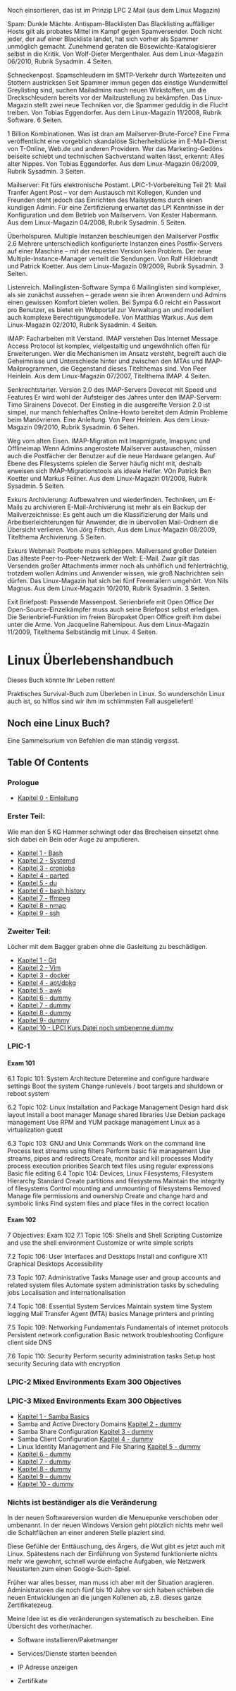 Noch einsortieren, das ist im Prinzip LPC 2 Mail (aus dem Linux Magazin)

Spam:
Dunkle Mächte. Antispam-Blacklisten
Das Blacklisting auffälliger Hosts gilt als probates Mittel im Kampf gegen Spamversender. Doch nicht jeder, der auf einer Blackliste landet, hat sich vorher als Spammer unmöglich gemacht. Zunehmend geraten die Bösewichte-Katalogisierer selbst in die Kritik. Von Wolf-Dieter Mergenthaler. Aus dem Linux-Magazin 06/2010, Rubrik Sysadmin. 4 Seiten.

Schneckenpost. Spamschleudern im SMTP-Verkehr durch Wartezeiten und Stottern austricksen
Seit Spammer immun gegen das einstige Wundermittel Greylisting sind, suchen Mailadmins nach neuen Wirkstoffen, um die Dreckschleudern bereits vor der Mailzustellung zu bekämpfen. Das Linux-Magazin stellt zwei neue Techniken vor, die Spammer geduldig in die Flucht treiben. Von Tobias Eggendorfer. Aus dem Linux-Magazin 11/2008, Rubrik Software. 6 Seiten.

1 Billion Kombinationen. Was ist dran am Mailserver-Brute-Force?
Eine Firma veröffentlicht eine vorgeblich skandalöse Sicherheitslücke im E-Mail-Dienst von T-Online, Web.de und anderen Providern. Wer das Marketing-Gedöns beiseite schiebt und technischen Sachverstand walten lässt, erkennt: Alles alter Nippes. Von Tobias Eggendorfer. Aus dem Linux-Magazin 06/2009, Rubrik Sysadmin. 3 Seiten.

Mailserver:
Fit fürs elektronische Postamt. LPIC-1-Vorbereitung Teil 21: Mail Tranfer Agent
Post – vor dem Austausch mit Kollegen, Kunden und Freunden steht jedoch das Einrichten des Mailsystems durch einen kundigen Admin. Für eine Zertifizierung erwartet das LPI Kenntnisse in der Konfiguration und dem Betrieb von Mailservern. Von Kester Habermann. Aus dem Linux-Magazin 04/2008, Rubrik Sysadmin. 5 Seiten.

Überholspuren. Multiple Instanzen beschleunigen den Mailserver Postfix 2.6
Mehrere unterschiedlich konfigurierte Instanzen eines Postfix-Servers auf einer Maschine – mit der neuesten Version kein Problem. Der neue Multiple-Instance-Manager verteilt die Sendungen. Von Ralf Hildebrandt und Patrick Koetter. Aus dem Linux-Magazin 09/2009, Rubrik Sysadmin. 3 Seiten.

Listenreich. Mailinglisten-Software Sympa 6
Mailinglisten sind komplexer, als sie zunächst aussehen – gerade wenn sie ihren Anwendern und Admins einen gewissen Komfort bieten wollen. Bei Sympa 6.0 reicht ein Passwort pro Benutzer, es bietet ein Webportal zur Verwaltung an und modelliert auch komplexe Berechtigungsmodelle. Von Matthias Warkus. Aus dem Linux-Magazin 02/2010, Rubrik Sysadmin. 4 Seiten.

IMAP:
Facharbeiten mit Verstand. IMAP verstehen
Das Internet Message Access Protocol ist komplex, vielgestaltig und ungewöhnlich offen für Erweiterungen. Wer die Mechanismen im Ansatz versteht, begreift auch die Geheimnisse und Unterschiede hinter und zwischen den MTAs und IMAP-Mailprogrammen, die Gegenstand dieses Titelthemas sind. Von Peer Heinlein. Aus dem Linux-Magazin 07/2007, Titelthema IMAP. 4 Seiten.

Senkrechtstarter. Version 2.0 des IMAP-Servers Dovecot mit Speed und Features
Er wird wohl der Aufsteiger des Jahres unter den IMAP-Servern: Timo Sirainens Dovecot. Der Einstieg in die ausgereifte Version 2.0 ist simpel, nur manch fehlerhaftes Online-Howto bereitet dem Admin Probleme beim Manövrieren. Eine Anleitung. Von Peer Heinlein. Aus dem Linux-Magazin 09/2010, Rubrik Sysadmin. 6 Seiten.

Weg vom alten Eisen. IMAP-Migration mit Imapmigrate, Imapsync und Offlineimap
Wenn Admins angerostete Mailserver austauschen, müssen auch die Postfächer der Benutzer auf die neue Hardware gelangen. Auf Ebene des Filesystems spielen die Server häufig nicht mit, deshalb erweisen sich IMAP-Migrationstools als ideale Helfer. VOn Patrick Ben Koetter und Markus Feilner. Aus dem Linux-Magazin 01/2008, Rubrik Sysadmin. 5 Seiten.

Exkurs Archivierung:
Aufbewahren und wiederfinden. Techniken, um E-Mails zu archivieren
E-Mail-Archivierung ist mehr als ein Backup der Mailverzeichnisse: Es geht auch um die Klassifizierung der Mails und Arbeitserleichterungen für Anwender, die in übervollen Mail-Ordnern die Übersicht verlieren. Von Jörg Fritsch. Aus dem Linux-Magazin 08/2009, Titelthema Archivierung. 5 Seiten.

Exkurs Webmail:
Postbote muss schleppen. Mailversand großer Dateien
Das älteste Peer-to-Peer-Netzwerk der Welt: E-Mail. Zwar gilt das Versenden großer Attachments immer noch als unhöflich und fehlerträchtig, trotzdem wollen Admins und Anwender wissen, wie groß Nachrichten sein dürfen. Das Linux-Magazin hat sich bei fünf Freemailern umgehört. Von Nils Magnus. Aus dem Linux-Magazin 10/2010, Rubrik Sysadmin. 3 Seiten.

Exit Briefpost:
Passende Massenpost. Serienbriefe mit Open Office
Der Open-Source-Einzelkämpfer muss auch seine Briefpost selbst erledigen. Die Serienbrief-Funktion im freien Büropaket Open Office greift ihm dabei unter die Arme. Von Jacqueline Rahemipour. Aus dem Linux-Magazin 11/2009, Titelthema Selbständig mit Linux. 4 Seiten.




# Linux Überlebenshandbuch 

Dieses Buch könnte Ihr Leben retten!

Praktisches Survival-Buch zum Überleben in Linux. So wunderschön Linux auch ist, so hilflos sind wir ihm im schlimmsten Fall ausgeliefert!

## Noch eine Linux Buch?

Eine Sammelsurium von Befehlen die man ständig vergisst. 

## Table Of Contents

### Prologue

- [Kapitel 0 - Einleitung](./kapitel00_einleitung.md)

### Erster Teil: 

Wie man den 5 KG Hammer schwingt oder das Brecheisen einsetzt ohne sich dabei ein Bein oder Auge zu amputieren.

- [Kapitel 1 - Bash](./teil01/teil01_kapitel01_bash.md)
- [Kapitel 2 - Systemd](./teil01/teil01_kapitel02_systemd.md)
- [Kapitel 3 - cronjobs](./teil01/teil01_kapitel03_cronjobs.md)
- [Kapitel 4 - parted](./teil01/teil01_kapitel04_parted.md)
- [Kapitel 5 - du](./teil01/teil01_kapitel05_du.md)
- [Kapitel 6 - bash history](./teil01/teil01_kapitel06_bash_history.md)
- [Kapitel 7 - ffmpeg](./teil01/teil01_kapitel07_ffmpeg.md)
- [Kapitel 8 - nmap](./teil01/teil01_kapitel08_nmap.md)
- [Kapitel 9 - ssh](./teil01/teil01_kapitel09_ssh.md)

### Zweiter Teil: 

Löcher mit dem Bagger graben ohne die Gasleitung zu beschädigen.

- [Kapitel 1 - Git](./teil02/teil02_kapitel01_git.md)
- [Kapitel 2 - Vim](./teil02/teil02_kapitel02_vim.md)
- [Kapitel 3 - docker](./teil02/teil02_kapitel03_docker.md)
- [Kapitel 4 - apt/dpkg](./teil02/teil02_kapitel04_apt.md)
- [Kapitel 5 - awk](./teil02/teil02_kapitel05_dummy.md)
- [Kapitel 6 - dummy](./teil02/teil02_kapitel06_dummy.md)
- [Kapitel 7 - dummy](./teil02/teil02_kapitel07_dummy.md)
- [Kapitel 8 - dummy](./teil02/teil02_kapitel08_dummy.md)
- [Kapitel 9- dummy](./teil02/teil02_kapitel09_dummy.md)
- [Kapitel 10 - LPCI Kurs Datei noch umbenenne dummy](./teil02_kapitel10_dummy.md)


### LPIC-1 

#### Exam 101

6.1 Topic 101: System Architecture
Determine and configure hardware settings
Boot the system
Change runlevels / boot targets and shutdown or reboot system

6.2 Topic 102: Linux Installation and Package Management
Design hard disk layout
Install a boot manager
Manage shared libraries
Use Debian package management
Use RPM and YUM package management
Linux as a virtualization guest

6.3 Topic 103: GNU and Unix Commands
Work on the command line
Process text streams using filters
Perform basic file management
Use streams, pipes and redirects
Create, monitor and kill processes
Modify process execution priorities
Search text files using regular expressions
Basic file editing
6.4 Topic 104: Devices, Linux Filesystems, Filesystem Hierarchy Standard
Create partitions and filesystems
Maintain the integrity of filesystems
Control mounting and unmounting of filesystems
Removed
Manage file permissions and ownership
Create and change hard and symbolic links
Find system files and place files in the correct location


#### Exam 102

7 Objectives: Exam 102
7.1 Topic 105: Shells and Shell Scripting
Customize and use the shell environment
Customize or write simple scripts

7.2 Topic 106: User Interfaces and Desktops
Install and configure X11
Graphical Desktops
Accessibility

7.3 Topic 107: Administrative Tasks
Manage user and group accounts and related system files
Automate system administration tasks by scheduling jobs
Localisation and internationalisation

7.4 Topic 108: Essential System Services
Maintain system time
System logging
Mail Transfer Agent (MTA) basics
Manage printers and printing

7.5 Topic 109: Networking Fundamentals
Fundamentals of internet protocols
Persistent network configuration
Basic network troubleshooting
Configure client side DNS

7.6 Topic 110: Security
Perform security administration tasks
Setup host security
Securing data with encryption



### LPIC-2 Mixed Environments Exam 300 Objectives


### LPIC-3 Mixed Environments Exam 300 Objectives
- [Kapitel 1 - Samba Basics](./teil03/teil03_kapitel01_Samba_Basics.md)
- Samba and Active Directory Domains [Kapitel 2 - dummy](./teil03/teil03_kapitel02_dummy.md)
- Samba Share Configuration [Kapitel 3 - dummy](./teil03/teil03_kapitel03_dummy.md)
- Samba Client Configuration [Kapitel 4 - dummy](./teil03/teil03_kapitel04_dummy.md)
- Linux Identity Management and File Sharing  [Kapitel 5 - dummy](./teil03/teil03_kapitel05_dummy.md)
- [Kapitel 6 - dummy](./teil03/teil03_kapitel06_dummy.md)
- [Kapitel 7 - dummy](./teil03/teil03_kapitel07_dummy.md)
- [Kapitel 8 - dummy](./teil03/teil03_kapitel08_dummy.md)
- [Kapitel 9 - dummy](./teil03/teil03_kapitel09_dummy.md)
- [Kapitel 10 - dummy](./teil03/teil03_kapitel10_dummy.md)

### Nichts ist beständiger als die Veränderung

In der neuen Softwareversion wurden die Menuepunke verschoben oder umbenannt. In 
der neuen Windows Version geht plötzlich nichts mehr weil die Schaltflächen 
an einer anderen Stelle plaziert sind. 

Diese Gefühle der Enttäuschung, des Ärgers, die Wut gibt es jetzt auch mit Linux.
Spätestens nach der Einführung von Systemd funktionierte nichts mehr wie gewohnt,
schnell wurde einfache Aufgaben, wie Netzwerk Neustarten zum einen Google-Such-Spiel. 

Früher war alles besser, man muss ich aber mit der Situation aragieren. Administratoren
die noch fünf bis 10 Jahre vor sich haben schieben die neuen Entwicklungen an die
jungen Kollenen ab, z.B. dieses ganze Zertifikatezeug. 

Meine Idee ist es die veränderungen systematisch zu bescheiben. Eine Übersicht 
des vorher/nacher. 

* Software installieren/Paketmanger

* Services/Dienste starten beenden

* IP Adresse anzeigen

* Zertifikate













